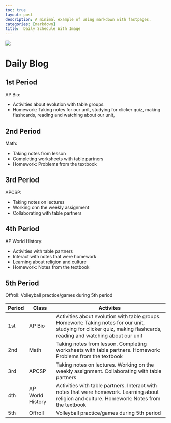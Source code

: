 ```yaml
---
toc: true
layout: post
description: A minimal example of using markdown with fastpages.
categories: [markdown]
title:  Daily Schedule With Image
---
```

![]({{site.baseurl}}/images/8-82164_soothing-background.jpg)

# Daily Blog

## 1st Period
AP Bio: 
- Activities about evolution with table groups. 
- Homework: Taking notes for our unit, studying for clicker quiz, making flashcards, reading and watching about our unit,

## 2nd Period
Math:
- Taking notes from lesson
- Completing worksheets with table partners 
- Homework: Problems from the textbook

## 3rd Period
APCSP:
- Taking notes on lectures
- Working onn the weekly assignment
- Collaborating with table partners

## 4th Period 
AP World History:
- Activities with table partners
- Interact with notes that were homework
- Learning about religion and culture
- Homework: Notes from the textbook

## 5th Period
Offroll:
Volleyball practice/games during 5th period

|Period|Class|Activites|
|-|-|-|
|1st|AP Bio|Activities about evolution with table groups. Homework: Taking notes for our unit, studying for clicker quiz, making flashcards, reading and watching about our unit|
|2nd|Math|Taking notes from lesson. Completing worksheets with table partners. Homework: Problems from the textbook|
|3rd|APCSP|Taking notes on lectures. Working on the weekly assignment. Collaborating with table partners|
|4th|AP World History|Activities with table partners. Interact with notes that were homework. Learning about religion and culture. Homework: Notes from the textbook|
|5th|Offroll|Volleyball practice/games during 5th period|